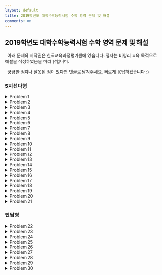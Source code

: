 ```yaml
---
layout: default
title: 2019학년도 대학수학능력시험 수학 영역 문제 및 해설
comments: on
---
```


## 2019학년도 대학수학능력시험 수학 영역 문제 및 해설

  아래 문제의 저작권은 한국교육과정평가원에 있습니다. 필자는 비영리 교육 목적으로 해설을 작성하였음을 미리 밝힙니다.

  궁금한 점이나 잘못된 점이 있다면 댓글로 남겨주세요. 빠르게 응답하겠습니다 :)

### 5지선다형

<details markdown="1">
<summary>Problem 1</summary>

> #### Problem 1
>
>  두 벡터 $\overrightarrow{a} = (1, -2)$, $\overrightarrow{b} = (-1, 4)$에 대하여 벡터 $\overrightarrow{a} + 2\overrightarrow{b}$의 모든 성분의 합은? [2점]
>
> [1] $1$ [2] $2$ [3] $3$ [4] $4$ [5] $5$

> #### Solution 1
>
>  $\overrightarrow{a} + 2\overrightarrow{b} = (1 + 2 \times (-1), -2 + 2 \times 4) = (-1, 6)$ 이므로
> 모든 성분을 더하면 $-1 + 6 = 5$이다.
>
> 답 : [5] $5$

---

</details>

<details markdown="1">
<summary>Problem 2</summary>

> #### Problem 2
>
>  $\lim_{x \to 0} \frac{x^2 + 5x}{\ln{(1 + 3x)}}$의 값은? [2점]
>
> [1] $\frac{7}{3}$ [2] $2$ [3] $\frac{5}{3}$ [4] $\frac{4}{3}$ [5] $1$

> #### Solution 2
>
>  $\lim_{x \to 0} \frac{\ln{(1 + ax)}}{x} = a$임을 알고 있으므로 주어진 식의 분모와 분자를 $x$로 나누어 보자. 그러면,
>
> $$\lim_{x \to 0} \dfrac{\frac{x^2 + 5x}{x}}{\frac{\ln{(1 + 3x)}}{x}} = \lim_{x \to 0} \frac{x + 5}{3} = \frac{5}{3}$$
>
> 이다.
>
> 답 : [3] $\frac{5}{3}$

---

</details>

<details markdown="1">
<summary>Problem 3</summary>

> #### Problem 3
>
>  좌표공간의 두 점 $\mathrm{A}(2, a, -2)$, $\mathrm{B}(5, -2, 1)$에 대하여 선분 $\mathrm{AB}$를 $2 : 1$로 내분하는 점이 $x$축 위에 있을 때, $a$의 값은? [2점]
>
> [1] $1$ [2] $2$ [3] $3$ [4] $4$ [5] $5$

> #### Solution 3
>
>  좌표공간에서 점 $\mathrm{P}(x_1, y_1, z_1)$, $\mathrm{Q}(x_2, y_2, z_2)$에 대하여 선분 $\mathrm{PQ}$을 $m : n$으로 내분하는 점은
>
> $$\left(\frac{mx_2 + nx_1}{m + n}, \frac{my_2 + ny_1}{m + n}, \frac{mz_2 + nz_1}{m + n}\right)$$
>
> 이므로, 이를 적용하면
>
> $$\left(\frac{2 \times 5 + 2}{3}, \frac{2 \times (-2) + a}{3}, \frac{2 \times 1 + (-2)}{3}\right) = \left(4, \frac{a - 4}{3}, 0\right)$$
>
> 이 된다. 
>
>   이 점이 $x$축 위에 있다고 하였으므로, $a - 4 = 0$이 되어야 한다. 따라서, $a = 4$이다.
>
> 답 : [4] $4$

---

</details>

<details markdown="1">
<summary>Problem 4</summary>

> #### Problem 4
>
>  두 사건 $A$, $B$에 대하여 $A$와 $B^C$은 서로 배반사건이고 
>
> $$\mathrm{P}(A) = \frac{1}{3}, \, \, \mathrm{P}(A^C \cap B) = \frac{1}{6}$$
> 
> 일 때, $\mathrm{P}(B)$의 값은? (단, $A^C$는 $A$의 여사건이다.) [3점]
>
> [1] $\frac{5}{12}$ [2] $\frac{1}{2}$ [3] $\frac{7}{12}$ [4] $\frac{2}{3}$ [5] $\frac{3}{4}$

> #### Solution 4
>
>  사건 $A$, $B^C$가 배반사건이라 하였으므로 $A \subset B$라고 할 수 있다. 또한 드 모르간의 법칙에 의해 $A^C \cap B = B - A$라고 둘 수 있으므로 $\mathrm{P}(A^C \cap B) = \mathrm{P}(B - A) = \frac{1}{6}$이 된다. 이 두 정보를 이용하여 다음과 같이 벤 다이어그램을 그릴 수 있다.
> 
> ![Diagram](./1.svg){:height="50%" width="50%"}
>
>  따라서, $\mathrm{P}(B) = \mathrm{P}(A) + \mathrm{P}(B - A) = \frac{1}{3} + \frac{1}{6} = \frac{1}{2}$ 이다.
>
> 답 : [2] $\frac{1}{2}$

---

</details>

<details markdown="1">
<summary>Problem 5</summary>

> #### Problem 5
>
>  함수 $y = 2^x + 2$의 그래프를 $x$축의 방향으로 $m$만큼 평행이동한 그래프가 함수 $y = \log_{2} 8x$의 그래프를 $x$축의 방향으로 $2$만큼 평행이동한 그래프와 직선 $y = x$에 대하여 대칭일 때, 상수 $m$의 값은? [3점]
>
> [1] $1$ [2] $2$ [3] $3$ [4] $4$ [5] $5$

> #### Solution 5
>
>  $y = 2^x + 2$의 그래프를 $x$축의 방향으로 $m$만큼 평행이동한 그래프는 $y = 2^{x - m} + 2$로 표현할 수 있다. 그리고 $y = \log_{2} 8x$의 그래프를 $x$축의 방향으로 $2$만큼 평행이동한 그래프는 $y = \log_{2} 8(x - 2) = \log_{2} (x - 2) + 3$으로 표현할 수 있다. 따라서 이 두 그래프가 직선 $y = x$에 대해 대칭이라는 것을 이용해 $m = 3$임을 알 수 있다.
>
> 답 : [3] $3$

---

</details>

<details markdown="1">
<summary>Problem 6</summary>

> #### Problem 6
>
>  초점이 $\mathrm{F}$인 포물선 $y^2 = 12x$ 위의 점 $\mathrm{P}$에 대하여 $\overline{\mathrm{PF}} = 9$일 때, 점 $\mathrm{P}$의 $x$좌표는? [3점]
>
> [1] $6$ [2] $\frac{13}{2}$ [3] $7$ [4] $\frac{15}{2}$ [5] $8$

---

</details>

<details markdown="1">
<summary>Problem 7</summary>

> #### Problem 7
>
>  곡선 $e^x - xe^y = y$ 위의 점 $(0, 1)$에서의 접선의 기울기는? [3점]
>
> [1] $3 - e$ [2] $2 - e$ [3] $1 - e$ [4] $-e$ [5] $-1 - e$

---

</details>

<details markdown="1">
<summary>Problem 8</summary>

> #### Problem 8
>
>  확률변수 $X$가 이항분포 $\mathrm{B}\left(n, \frac{1}{2}\right)$를 따르고 $\mathrm{E}(X^2) = \mathrm{V}(X) + 25$를 만족시킬 때, $n$의 값은? [3점]
>
> [1] $10$ [2] $12$ [3] $14$ [4] $16$ [5] $18$ 

---

</details>

<details markdown="1">
<summary>Problem 9</summary>

> #### Problem 9
>
>  함수 $f(x) = \frac{1}{1 + e^{-x}}$의 역함수를 $g(x)$라 할 때, $g'(f(-1))$의 값은? [3점]
>
> [1] $\frac{1}{(1 + e)^2}$ [2] $\frac{e}{1 + e}$ [3] $\left(\frac{1 + e}{e}\right)^2$ [4] $\frac{e^2}{1 + e}$ [5] $\frac{(1 + e)^2}{e}$

---

</details>

<details markdown="1">
<summary>Problem 10</summary>

> #### Problem 10
>
>  주머니 속에 $2$부터 $8$까지의 자연수가 각각 하나씩 적힌 구슬 7개가 들어 있다. 이 주머니에서 임의로 $2$개의 구슬을 동시에 꺼낼 때, 꺼낸 구슬에 적힌 두 자연수가 서로소일 확률은? [3점]
>
> [1] $\frac{8}{21}$ [2] $\frac{10}{21}$ [3] $\frac{4}{7}$ [4] $\frac{2}{3}$ [5] $\frac{16}{21}$

---

</details>

<details markdown="1">
<summary>Problem 11</summary>

> #### Problem 11
>
>  $0 \le \theta < 2\pi$일 때, $x$에 대한 이차방정식
>
> $$6x^2 + (4\cos\theta)x + \sin\theta = 0$$
>
> 이 실근을 갖지 않도록 하는 모든 $\theta$의 값의 범위는 $\alpha < \theta < \beta$이다. $3\alpha + \beta$의 값은? [3점]
>
> [1] $\frac{5}{6}\pi$ [2] $\pi$ [3] $\frac{7}{6}\pi$ [4] $\frac{4}{3}\pi$ [5] $\frac{3}{2}\pi$

---

</details>

<details markdown="1">
<summary>Problem 12</summary>

> #### Problem 12
>
>  네 명의 학생 $\mathrm{A}$, $\mathrm{B}$, $\mathrm{C}$, $\mathrm{D}$에게 같은 종류의 초콜릿 $8$개를 다음 규칙에 따라 남김없이 나누어 주는 경우의 수는? [3점]
>
> > (가) 각 학생은 적어도 $1$개의 초콜릿을 받는다.
> >
> > (나) 학생 $\mathrm{A}$는 학생 $\mathrm{B}$보다 더 많은 초콜릿을 받는다.
>
> [1] $11$ [2] $13$ [3] $15$ [4] $17$ [5] $19$

---

</details>

<details markdown="1">
<summary>Problem 13</summary>

> #### Problem 13
>
>  좌표공간에서 점 $(2, 0, 5)$를 지나고 직선 $x - 1 = 2 - y = \frac{z + 1}{2}$을 포함하는 평면이 $x$축과 만나는 점의 $x$좌표는? [3점]
>
> [1] $\frac{9}{2}$ [2] $4$ [3] $\frac{7}{2}$ [4] $3$ [5] $\frac{5}{2}$

---

</details>

<details markdown="1">
<summary>Problem 14</summary>

> #### Problem 14
>
>  이차함수 $y = f(x)$의 그래프와 일차함수 $y = g(x)$의 그래프가 그림과 같을 때, 부등식
>
> $$ \left(\frac{1}{2}\right)^{f(x)g(x)} \ge \left(\frac{1}{8}\right)^{g(x)}$$
>
> 을 만족시키는 모든 자연수 $x$의 값의 합은? [4점]
>
> ![Graph](./2.png){: height="50%" width="50%"}
>
> [1] $7$ [2] $9$ [3] $11$ [4] $13$ [5] $15$

---

</details>

<details markdown="1">
<summary>Problem 15</summary>

> #### Problem 15
>
>  어느 회사 직원들의 어느 날의 출근 시간은 평균이 $66.4$분, 표준편차가 $15$분인 정규분포를 따른다고 한다. 이 날 출근 시간이 $73$분 이상인 직원들 중에서 $40$%, $73$분 미만인 직원들 중에서 $20$%가 지하철을 이용하였고, 나머지 직원들은 다른 교통수단을 이용하였다. 이 날 출근한 이 회사 직원들 중 임의로 선택한 $1$명이 지하철을 이용하였을 확률은? (단, $Z$가 표준정규분포를 따르는 확률변수일 때, $\mathrm{P}(0 \le Z \le 0.44) = 0.17$로 계산한다.) [4점]
>
> [1] $0.306$ [2] $0.296$ [3] $0.286$ [4] $0.276$ [5] $0.266$

---

</details>

<details markdown="1">
<summary>Problem 16</summary>

> #### Problem 16
>
>  $x > 0$에서 정의된 연속함수 $f(x)$가 모든 양수 $x$에 대하여
>
> $$2f(x) + \frac{1}{x^2}f\left(\frac{1}{x}\right) = \frac{1}{x} + \frac{1}{x^2}$$
>
> 을 만족시킬 때, $\int^{2}_{\frac{1}{2}} f(x) dx$의 값은? [4점]
>
> [1] $\frac{\ln 2}{3} + \frac{1}{2}$ [2] $\frac{2\ln 2}{3} + \frac{1}{2}$ [3] $\frac{\ln 2}{3} + 1$ [4] $\frac{2\ln 2}{3} + 1$ [5] $\frac{2\ln 2}{3} + \frac{3}{2}$

---

</details>

<details markdown="1">
<summary>Problem 17</summary>

> #### Problem 17
>
>  다음은 집합 $X = \\{1, 2, 3, 4, 5, 6\\}$과 함수 $f : X \rightarrow X$에 대하여 합성함수 $f \circ f\,$의 치역의 원소의 개수가 $5$인 함수 $f\,$의 개수를 구하는 과정이다.
>
> > 함수 $f\,$와 함수 $f \circ f\,$의 치역을 각각 $A$와 $B$라 하자.
> >
> > $n(A) = 6$이면 함수 $f\,$는 일대일 대응이고, 함수 $f \circ f\,$도 일대일 대응이므로 $n(B) = 6$이다.
> >
> > 또한 $n(A) \le 4$이면 $B \subset A$이므로 $n(B) \le 4$이다.
> >
> > 그러므로 $n(A) = 5$, 즉 $B = A$인 경우만 생각하면 된다.
> >
> > <br>
> >
> > (i) $n(A) = 5$인 $X$의 부분집합 $A$를 선택하는 경우의 수는 <box>    (가)    </box>이다.
> >
> > (ii) (i)에서 선택한 집합 $A$에 대하여, $X$의 원소 중 $A$에 속하지 않는 원소를 $k$라 하자.
> >
> > $n(A) = 5$이므로 집합 $A$에서 $f(k)$를 선택하는 경우의 수는 <box>    (나)    </box>이다.
> >
> > (iii) (i)에서 선택한 $A = \\{a_1, a_2, a_3, a_4, a_5\\}$와 (ii)에서 선택한 $f(k)$에 대하여, $f(k) \in A$이며 $A = B$이므로 
> >
> > $$A = \{f(a_1), f(a_2), f(a_3), f(a_4), f(a_5)\} \cdots \textrm{(*)}$$
> >
> > 이다. (*)을 만족시키는 경우의 수는 집합 $A$에서 집합 $A$로의 일대일 대응의 개수와 같으므로 <box>    (다)    </box>이다.
> >
> > 따라서, (i), (ii), (iii)에 의하여 구하는 함수 $f\,$의 개수는 <box>    (가)    </box> $\times$ <box>    (나)    </box> $\times$ <box>    (다)    </box>이다.
>
> 위의 (가), (나), (다)에 알맞은 수를 각각 $p$, $q$, $r$라 할 때, $p + q + r$의 값은? [4점]
>
> [1] $131$ [2] $136$ [3] $141$ [4] $146$ [5] $151$

---

</details>

<details markdown="1">
<summary>Problem 18</summary>

> #### Problem 18
>
>  그림과 같이 $\overline{\mathrm{AB}} = 1$, $\angle\, \mathrm{B} = \frac{\pi}{2}$인 직각삼각형 $\mathrm{ABC}$에서 $\angle\,{\mathrm{C}}$를 이등분하는 직선과 선분 $\overline{\mathrm{AB}}$의 교점을 $\mathrm{D}$, 중심이 $\mathrm{A}$이고 반지름의 길이가 $\overline{\mathrm{AD}}$인 원과 선분 $\mathrm{AC}$의 교점을 $\mathrm{E}$라 하자. $\angle\, \mathrm{A} = \theta$일 때, 부채꼴 $\mathrm{ADE}$의 넓이를 $S(\theta)$, 삼각형 $\mathrm{BCE}$의 넓이를 $T(\theta)$라 하자. $\lim_{\theta \to 0+} \frac{\\{S(\theta)\\}^2}{T(\theta)}$의 값은? [4점]
>
> ![Image](./3.png){: height="50%" width="50%"}
>
> [1] $\frac{1}{4}$ [2] $\frac{1}{2}$ [3] $\frac{3}{4}$ [4] $1$ [5] $\frac{5}{4}$

---

</details>

<details markdown="1">
<summary>Problem 19</summary>

> #### Problem 19
>
>  한 변의 길이가 $12$인 정삼각형 $\mathrm{BCD}$를 한 면으로 하는 사면체 $\mathrm{ABCD}$의 꼭짓점 $\mathrm{A}$에서 평면 $\mathrm{BCD}$에 내린 수선의 발을 $\mathrm{H}$라 할 때, 점 $\mathrm{H}$는 삼각형 $\mathrm{BCD}$의 내부에 놓여 있다. 삼각형 $\mathrm{CDH}$의 넓이는 삼각형 $\mathrm{BCH}$의 넓이의 $3$배, 삼각형 $\mathrm{DBH}$의 넓이는 삼각형 $\mathrm{BCH}$의 넓이의 $2$배이고 $\overline{\mathrm{AH}} = 3$이다. 선분 $\mathrm{BD}$의 중점을 $\mathrm{M}$, 점 $\mathrm{A}$에서 선분 $\mathrm{CM}$에 내린 수선의 발을 $\mathrm{Q}$라 할 때, 선분 $\mathrm{AQ}$의 길이는? [4점]
>
> [1] $\sqrt{11}$ [2] $2\sqrt{3}$ [3] $\sqrt{13}$ [4] $\sqrt{14}$ [5] $\sqrt{15}$
>
> ![Image](./4.png){:height="50%" width="50%"}

---

</details>

<details markdown="1">
<summary>Problem 20</summary>

> #### Problem 20
>
>  점 $\left(-\frac{\pi}{2}, 0\right)$에서 곡선 $y = \sin x$ ($x > 0$)에 접선을 그어 접점의 $x$좌표를 작은 수부터 크기순으로 모두 나열할 때, $n$번째 수를 $a_n$이라 하자. 모든 자연수 $n$에 대하여 <보기>에서 옳은 것만을 있는 대로 고른 것은? [4점]
>
> > <center> < 보 기 > </center>
> >
> > ㄱ. $\tan a_n = a_n + \frac{\pi}{2}$
> >
> > ㄴ. $\tan a_{n + 2} - \tan a_n > 2\pi$
> >
> > ㄷ. $a_{n + 1} + a_{n + 2} > a_n + a_{n + 3}$
>
> [1] ㄱ [2] ㄱ, ㄴ [3] ㄱ, ㄷ [4] ㄴ, ㄷ [5] ㄱ, ㄴ, ㄷ

---

</details>

<details markdown="1">
<summary>Problem 21</summary>

> #### Problem 21
>
>  실수 전체의 집합에서 미분가능한 함수 $f(x)$가 다음 조건을 만족시킬 때, $f(-1)$의 값은? [4점]
>
> > (가) 모든 실수 $x$에 대하여 $2\\{f(x)\\}^2f'(x) = \\{f(2x+1)\\}^2f'(2x+1)$이다.
> >
> > (나) $f\left(-\frac{1}{8}\right) = 1$, $f(6) = 2$
>
> [1] $\frac{\sqrt[3]{3}}{6}$ [2] $\frac{\sqrt[3]{3}}{3}$ [3] $\frac{\sqrt[3]{3}}{2}$ [4] $\frac{2\sqrt[3]{3}}{3}$ [5] $\frac{5\sqrt[3]{3}}{6}$

---

</details>

### 단답형

<details markdown="1">
<summary>Problem 22</summary>

> #### Problem 22
>
>  $_{6}\mathrm{P}_2 - _{6} \\! \mathrm{C}_2$의 값을 구하시오. [3점]

---

</details>

<details markdown="1">
<summary>Problem 23</summary>

> #### Problem 23
>
>  $\tan \theta = 5$일 때, $\sec^2 \theta$의 값을 구하시오. [3점]

---

</details>

<details markdown="1">
<summary>Problem 24</summary>

> #### Problem 24
>
>  좌표평면 위를 움직이는 점 $\mathrm{P}$의 시각 $t$ ($t \ge 0$)에서의 위치 $(x, y)$가
>
> $$x = 1 - \cos 4t, \,\, y = \frac{1}{4}\sin 4t$$
>
> 이다. 점 $\mathrm{P}$의 속력이 최대일 때, 점 $\mathrm{P}$의 가속도의 크기를 구하시오. [3점]

---

</details>

<details markdown="1">
<summary>Problem 25</summary>

> #### Problem 25
>
>  $\int^{\pi}_0 x \cos(\pi - x) dx$의 값을 구하시오. [3점]

---

</details>

<details markdown="1">
<summary>Problem 26</summary>

> #### Problem 26
>
>  어느 지역 주민들의 하루 여가 활동 시간은 평균이 $m$분, 표준편차가 $\sigma$분인 정규분포를 따른다고 한다. 이 지역 주민 중 $16$명을 임의추출하여 구한 하루 여가 활동 시간의 표본평균이 $75$분일 때, 모평균 $m$에 대한 신뢰도 $95$%의 신뢰구간이 $a \le m \le b$이다. 이 지역 주민 중 $16$명을 다시 임의추출하여 구한 하루 여가 활동 시간의 표본평균이 $77$분일 때, 모평균 $m$에 대한 신뢰도 $99$%의 신뢰구간이 $c \le m \le d$이다. $d - b = 3.86$을 만족시키는 $\sigma$의 값을 구하시오. (단, $Z$가 표준정규분포를 따르는 확률변수일 때, $\mathrm{P}(\lvert Z \rvert \le 1.96) = 0.95$, $\mathrm{P}(\lvert Z \rvert \le 2.58) = 0.99$로 계산한다.) [4점]

---

</details>

<details markdown="1">
<summary>Problem 27</summary>

> #### Problem 27
>
>  한 개의 주사위를 한 번 던진다. 홀수의 눈이 나오는 사건을 $A$, $6$ 이하의 자연수 $m$에 대하여 $m$의 약수의 눈이 나오는 사건을 $B$라 하자. 두 사건 $A$와 $B$가 서로 독립이 되도록 하는 모든 $m$의 값의 합을 구하시오. [4점]

---

</details>

<details markdown="1">
<summary>Problem 28</summary>

> #### Problem 28
>
>  두 초점이 $\mathrm{F}$, $\mathrm{F'}$인 타원 $\frac{x^2}{49} + \frac{y^2}{33} = 1$이 있다. 원 $x^2 + (y - 3)^2 = 4$ 위의 점 $\mathrm{P}$에 대하여 직선 $\mathrm{F'P}$가 이 타원과 만나는 점 중 $y$좌표가 양수인 점을 $\mathrm{Q}$라 하자. $\overline{\mathrm{PQ}} + \overline{\mathrm{FQ}}$의 최댓값을 구하시오. [4점]
>
> ![Graph](./5.png){: height="50%" width="50%"}

---

</details>

<details markdown="1">
<summary>Problem 29</summary>

> #### Problem 29
>
>  좌표평면에서 넓이가 $9$인 삼각형 $\mathrm{ABC}$의 세 변 $\mathrm{AB}$, $\mathrm{BC}$, $\mathrm{CA}$ 위를 움직이는 점을 각각 $\mathrm{P}$, $\mathrm{Q}$, $\mathrm{R}$라 할 때,
>
> $$\overrightarrow{\mathrm{AX}} = \frac{1}{4}\left(\overrightarrow{\mathrm{AP}} + \overrightarrow{\mathrm{AR}} \right) + \frac{1}{2} \overrightarrow{\mathrm{AQ}}$$
>
> 를 만족시키는 점 $\mathrm{X}$가 나타내는 영역의 넓이가 $\frac{p}{q}$이다. $p + q$의 값을 구하시오. (단, $p$와 $q$는 서로소인 자연수이다.) [4점]

---

</details>

<details markdown="1">
<summary>Problem 30</summary>

> #### Problem 30
>
>  최고차항의 계수가 $6\pi$인 삼차함수 $f(x)$에 대하여 함수 $g(x) = \frac{1}{2 + \sin (f(x))}$이 $x = \alpha$에서 극대 또는 극소이고, $\alpha \ge 0$인 모든 $\alpha$를 작은 수부터 크기순으로 나열한 것을 $\alpha_1$, $\alpha_2$, $\alpha_3$, $\alpha_4$, $\alpha_5$, $\cdots$ 라 할 때, $g(x)$는 다음 조건을 만족시킨다.
>
> > (가) $\alpha_1 = 0$이고, $g(\alpha_1) = \frac{2}{5}$이다.
> >
> > (나) $\frac{1}{g(\alpha_5)} = \frac{1}{g(\alpha_2)} + \frac{1}{2}$
>
> $g'(-\frac{1}{2}) = a\pi$라 할 때, $a^2$의 값을 구하시오. (단, $0 < f(0) < \frac{\pi}{2}$) [4점]

---

</details>